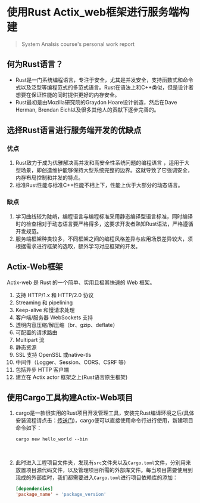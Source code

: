 # 使用Rust Actix_web框架进行服务端构建

> System Analsis course's personal work report



## 何为Rust语言？

* Rust是一门系统编程语言，专注于安全，尤其是并发安全，支持函数式和命令式以及泛型等编程范式的多范式语言。Rust在语法上和C++类似，但是设计者想要在保证性能的同时提供更好的内存安全。 
* Rust最初是由Mozilla研究院的Graydon Hoare设计创造，然后在Dave Herman, Brendan Eich以及很多其他人的贡献下逐步完善的。




## 选择Rust语言进行服务端开发的优缺点

### 优点

1. Rust致力于成为优雅解决高并发和高安全性系统问题的编程语言 ，适用于大型场景，即创造维护能够保持大型系统完整的边界。这就导致了它强调安全，内存布局控制和并发的特点。
2. 标准Rust性能与标准C++性能不相上下，性能上优于大部分的动态语言。




### 缺点

1. 学习曲线较为陡峭，编程语言与编程标准采用静态编译型语言标准，同时编译时的检查相对于动态语言要严格得多，这要求开发者熟知Rust语法，严格遵循开发规范。
2. 服务端框架种类较多，不同框架之间的编程风格差异与应用场景差异较大，须根据需求进行框架的选取，额外学习对应框架的开发。




## Actix-Web框架

Actix-web 是 Rust 的一个简单、实用且极其快速的 Web 框架。
1. 支持 HTTP/1.x 和 HTTP/2.0 协议
2. Streaming 和 pipelining
3. Keep-alive 和慢请求处理
4. 客户端/服务器 WebSockets 支持
5. 透明内容压缩/解压缩（br、gzip、deflate）
6. 可配置的请求路由
7. Multipart 流
8. 静态资源
9. SSL 支持 OpenSSL 或native-tls
10. 中间件（Logger、Session、CORS、CSRF 等）
11. 包括异步 HTTP 客户端
12. 建立在 Actix actor 框架之上(Rust语言原生框架)




## 使用Cargo工具构建Actix-Web项目

1. cargo是一款很实用的Rust项目开发管理工具，安装完Rust编译环境之后(具体安装流程请点击：[传送门](https://www.rust-lang.org/learn/get-started))，cargo便可以直接使用命令行进行使用，新建项目命令如下：

   ```shell
   cargo new hello_world --bin
   ```

   ​

2. 此时进入工程项目文件夹，发现有`src`文件夹以及`Cargo.toml`文件，分别用来放置项目源代码文件，以及管理项目所需的外部库文件。每当项目需要使用到现成的外部库时，我们都需要进入`Cargo.toml`进行项目依赖库的添加：

   ```toml
   [dependencies]
   'package_name' = 'package_version'
   ```

   ​

